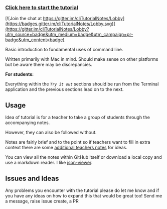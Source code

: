 ### [Click here to start the tutorial](Tutorial/Intro.md)

[![Join the chat at https://gitter.im/cliTutorialNotes/Lobby](https://badges.gitter.im/cliTutorialNotes/Lobby.svg)](https://gitter.im/cliTutorialNotes/Lobby?utm_source=badge&utm_medium=badge&utm_campaign=pr-badge&utm_content=badge)

Basic introduction to fundamental uses of command line.

Written primarily with Mac in mind. Should make sense on other platforms but be aware there may be discrepancies.

**For students:**

Everything within the _`Try it out`_ sections should be run from the Terminal application and the previous sections lead on to the next.

## Usage

Idea of tutorial is for a teacher to take a group of students through the accompanying notes.

However, they can also be followed without.

Notes are fairly brief and to the point so if teachers want to fill in extra context there are some [additional teachers notes](TeachersNotes/README.md) for ideas.

You can view all the notes within GitHub itself or download a local copy and use a markdown reader. I like [json-viewer](https://chrome.google.com/webstore/detail/json-viewer/gbmdgpbipfallnflgajpaliibnhdgobh).

## Issues and Ideas

Any problems you encounter with the tutorial please do let me know and if you have any ideas on how to expand this that would be great too! Send me a message, raise issue create, a PR
